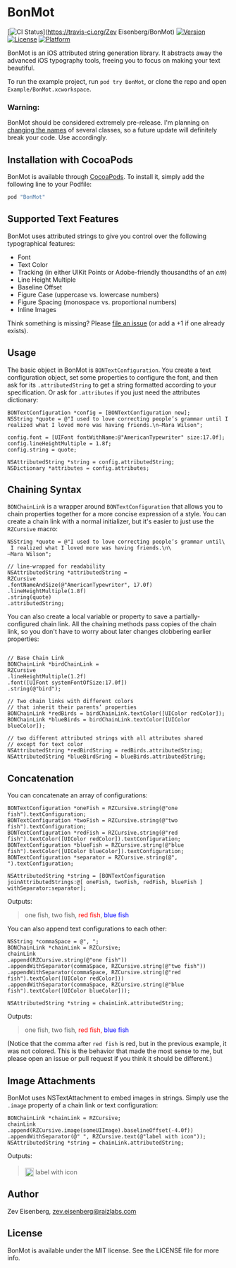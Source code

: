# BonMot

[![CI Status](http://img.shields.io/travis/ZevEisenberg/BonMot.svg?style=flat)](https://travis-ci.org/Zev Eisenberg/BonMot)
[![Version](https://img.shields.io/cocoapods/v/BonMot.svg?style=flat)](http://cocoapods.org/pods/BonMot)
[![License](https://img.shields.io/cocoapods/l/BonMot.svg?style=flat)](http://cocoapods.org/pods/BonMot)
[![Platform](https://img.shields.io/cocoapods/p/BonMot.svg?style=flat)](http://cocoapods.org/pods/BonMot)

BonMot is an iOS attributed string generation library. It abstracts away the advanced iOS typography tools, freeing you to focus on making your text beautiful.

To run the example project, run `pod try BonMot`, or clone the repo and open `Example/BonMot.xcworkspace`.

### Warning:
BonMot should be considered extremely pre-release. I'm planning on [changing the names](https://github.com/ZevEisenberg/BonMot/issues/7) of several classes, so a future update will definitely break your code. Use accordingly.

## Installation with CocoaPods

BonMot is available through [CocoaPods](http://cocoapods.org). To install
it, simply add the following line to your Podfile:

```ruby
pod "BonMot"
```

## Supported Text Features

BonMot uses attributed strings to give you control over the following typographical features:

- Font
- Text Color
- Tracking (in either UIKit Points or Adobe-friendly thousandths of an *em*)
- Line Height Multiple
- Baseline Offset
- Figure Case (uppercase vs. lowercase numbers)
- Figure Spacing (monospace vs. proportional numbers)
- Inline Images

Think something is missing? Please [file an issue](https://github.com/ZevEisenberg/BonMot/issues) (or add a +1 if one already exists).

## Usage

The basic object in BonMot is `BONTextConfiguration`. You create a text configuration object, set some properties to configure the font, and then ask for its `.attributedString` to get a string formatted according to your specification. Or ask for `.attributes` if you just need the attributes dictionary:

```objc
BONTextConfiguration *config = [BONTextConfiguration new];
NSString *quote = @"I used to love correcting people’s grammar until I realized what I loved more was having friends.\n—Mara Wilson";

config.font = [UIFont fontWithName:@"AmericanTypewriter" size:17.0f];
config.lineHeightMultiple = 1.8f;
config.string = quote;

NSAttributedString *string = config.attributedString;
NSDictionary *attributes = config.attributes;
```

## Chaining Syntax

`BONChainLink` is a wrapper around `BONTextConfiguration` that allows you to chain properties together for a more concise expression of a style. You can create a chain link with a normal initializer, but it's easier to just use the `RZCursive` macro:

```objc
NSString *quote = @"I used to love correcting people’s grammar until\
 I realized what I loved more was having friends.\n\
—Mara Wilson";

// line-wrapped for readability
NSAttributedString *attributedString =
RZCursive
.fontNameAndSize(@"AmericanTypewriter", 17.0f)
.lineHeightMultiple(1.8f)
.string(quote)
.attributedString;
```

You can also create a local variable or property to save a partially-configured chain link. All the chaining methods pass copies of the chain link, so you don't have to worry about later changes clobbering earlier properties:

```objc

// Base Chain Link
BONChainLink *birdChainLink =
RZCursive
.lineHeightMultiple(1.2f)
.font([UIFont systemFontOfSize:17.0f])
.string(@"bird");

// Two chain links with different colors
// that inherit their parents’ properties
BONChainLink *redBirds = birdChainLink.textColor([UIColor redColor]);
BONChainLink *blueBirds = birdChainLink.textColor([UIColor blueColor]);

// two different attributed strings with all attributes shared
// except for text color
NSAttributedString *redBirdString = redBirds.attributedString;
NSAttributedString *blueBirdSring = blueBirds.attributedString;
```

## Concatenation

You can concatenate an array of configurations:

```objc
BONTextConfiguration *oneFish = RZCursive.string(@"one fish").textConfiguration;
BONTextConfiguration *twoFish = RZCursive.string(@"two fish").textConfiguration;
BONTextConfiguration *redFish = RZCursive.string(@"red fish").textColor([UIColor redColor]).textConfiguration;
BONTextConfiguration *blueFish = RZCursive.string(@"blue fish").textColor([UIColor blueColor]).textConfiguration;
BONTextConfiguration *separator = RZCursive.string(@", ").textConfiguration;

NSAttributedString *string = [BONTextConfiguration joinAttributedStrings:@[ oneFish, twoFish, redFish, blueFish ] withSeparator:separator];
```

Outputs:
> one fish, two fish, <span style="color:red;">red fish</span>, <span style="color:blue">blue fish</span>

You can also append text configurations to each other:

```objc
NSString *commaSpace = @", ";
BONChainLink *chainLink = RZCursive;
chainLink
.append(RZCursive.string(@"one fish"))
.appendWithSeparator(commaSpace, RZCursive.string(@"two fish"))
.appendWithSeparator(commaSpace, RZCursive.string(@"red fish").textColor([UIColor redColor]))
.appendWithSeparator(commaSpace, RZCursive.string(@"blue fish").textColor([UIColor blueColor]));

NSAttributedString *string = chainLink.attributedString;
```

Outputs:
> one fish, two fish, <span style="color:red;">red fish,</span> <span style="color:blue">blue fish</span>

(Notice that the comma after `red fish` is red, but in the previous example, it was not colored. This is the behavior that made the most sense to me, but please open an issue or pull request if you think it should be different.)

## Image Attachments

BonMot uses NSTextAttachment to embed images in strings. Simply use the `.image` property of a chain link or text configuration:

```objc
BONChainLink *chainLink = RZCursive;
chainLink
.append(RZCursive.image(someUIImage).baselineOffset(-4.0f))
.appendWithSeparator(@" ", RZCursive.text(@"label with icon"));
NSAttributedString *string = chainLink.attributedString;
```

Outputs:
> <img width=20 height=20 style="position:relative; top: 4pt;" src="http://www.zeveisenberg.com/img/avatars/zev-raizlabs-on-clear-small.png" /> label with icon

## Author

Zev Eisenberg, zev.eisenberg@raizlabs.com

## License

BonMot is available under the MIT license. See the LICENSE file for more info.
